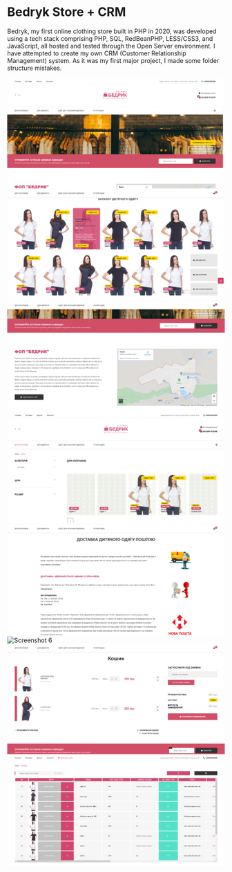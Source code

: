 # Bedryk Store + CRM

Bedryk, my first online clothing store built in PHP in 2020, was developed using a tech stack comprising PHP, SQL, RedBeanPHP, LESS/CSS3, and JavaScript, all hosted and tested through the Open Server environment. I have attempted to create my own CRM (Customer Relationship Management) system. As it was my first major project, I made some folder structure mistakes.
</br></br>
![Screenshot 1](img_block/2.png)
![Screenshot 2](img_block/1.png)
![Screenshot 3](img_block/3.png)
![Screenshot 4](img_block/4.png)
![Screenshot 5](img_block/5.png)
![Screenshot 6](img_block/6.png)
![Screenshot 7](img_block/7.png)
![Screenshot 8](img_block/8.png)
